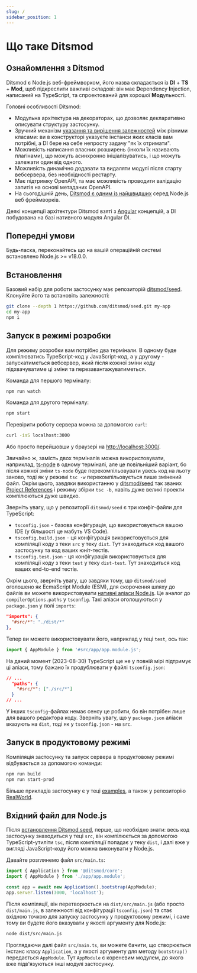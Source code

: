 ```yaml
---
slug: /
sidebar_position: 1
---
```


# Що таке Ditsmod

## Ознайомлення з Ditsmod

Ditsmod є Node.js веб-фреймворком, його назва складається із **DI** + **TS** + **Mod**, щоб підкреслити важливі складові: він має **D**ependency **I**njection, написаний на **T**ype**S**cript, та спроектований для хорошої **Мод**ульності.

Головні особливості Ditsmod:

- Модульна архітектура на декораторах, що дозволяє декларативно описувати структуру застосунку.
- Зручний механізм [указання та вирішення залежностей][8] між різними класами: ви в конструкторі указуєте інстанси яких класів вам потрібні, а DI бере на себе непросту задачу "як їх отримати".
- Можливість написання власних розширень (інколи їх називають плагінами), що можуть асинхронно ініціалізуватись, і що можуть залежати один від одного.
- Можливість динамічно додавати та видаляти модулі після старту вебсервера, без необхідності рестарту.
- Має підтримку OpenAPI, та має можливість проводити валідацію запитів на основі метаданих OpenAPI.
- На сьогодішній день, [Ditsmod є одним із найшвидших][14] серед Node.js веб фреймворків.

Деякі концепції архітектури Ditsmod взяті з [Angular][9] концепцій, а DI побудована на базі нативного модуля Angular DI.

## Попередні умови

Будь-ласка, переконайтесь що на вашій операційній системі встановлено Node.js >= v18.0.0.

## Встановлення

Базовий набір для роботи застосунку має репозиторій [ditsmod/seed][2]. Клонуйте його та встановіть залежності:

```bash
git clone --depth 1 https://github.com/ditsmod/seed.git my-app
cd my-app
npm i
```

## Запуск в режимі розробки

Для режиму розробки вам потрібно два термінали. В одному буде компілюватись TypeScript-код у JavaScript-код, а у другому - запускатиметься вебсервер, який після кожної зміни коду підхвачуватиме ці зміни та перезавантажуватиметься.

Команда для першого терміналу:

```bash
npm run watch
```

Команда для другого терміналу:

```bash
npm start
```

Перевірити роботу сервера можна за допомогою `curl`:

```bash
curl -isS localhost:3000
```

Або просто перейшовши у браузері на [http://localhost:3000/](http://localhost:3000/).

Звичайно ж, замість двох терміналів можна використовувати, наприклад, [ts-node][17] в одному терміналі, але це повільніший варіант, бо після кожної зміни `ts-node` буде перекомпільовувати увесь код на льоту заново, тоді як у режимі `tsc -w` перекомпільовується лише змінений файл. Окрім цього, завдяки використанню у [ditsmod/seed][2] так званих [Project References][16] і режиму збірки `tsc -b`, навіть дуже великі проекти компілюються дуже швидко.

Зверніть увагу, що у репозиторії `ditsmod/seed` є три конфіг-файли для TypeScript:

- `tsconfig.json` - базова конфігурація, що використовується вашою IDE (у більшості це мабуть VS Code).
- `tsconfig.build.json` - ця конфігурація використовується для компіляції коду з теки `src` у теку `dist`. Тут знаходиться код вашого застосунку та код ваших юніт-тестів.
- `tsconfig.test.json` - ця конфігурація використовується для компіляції коду з теки `test` у теку `dist-test`. Тут знаходиться код ваших end-to-end тестів.

Окрім цього, зверніть увагу, що завдяки тому, що `ditsmod/seed` оголошено як EcmaScript Module (ESM), для скорочення шляху до файлів ви можете використовувати [нативні аліаси Node.js][18]. Це аналог до `compilerOptions.paths` у `tsconfig`. Такі аліаси оголошуються у `package.json` у полі `imports`:

```json {2}
"imports": {
  "#src/*": "./dist/*"
},
```

Тепер ви можете використовувати його, наприклад у теці `test`, ось так:

```ts
import { AppModule } from '#src/app/app.module.js';
```

На даний момент (2023-08-30) TypeScript ще не у повній мірі підтримує ці аліаси, тому бажано їх продублювати у файлі `tsconfig.json`:

```json
// ...
  "paths": {
    "#src/*": ["./src/*"]
  }
// ...
```

У інших `tsconfig`-файлах немає сенсу це робити, бо він потрібен лише для вашого редактора коду. Зверніть увагу, що у `package.json` аліаси вказують на `dist`, тоді як у `tsconfig.json` - на `src`.

## Запуск в продуктовому режимі

Компіляція застосунку та запуск сервера в продуктовому режимі відбувається за допомогою команди:

```bash
npm run build
npm run start-prod
```

Більше прикладів застосунку є у теці [examples][4], а також у репозиторію [RealWorld][13].

## Вхідний файл для Node.js

Після [встановлення Ditsmod seed](#встановлення), перше, що необхідно знати: весь код застосунку знаходиться у теці `src`, він компілюється за допомогою TypeScript-утиліти `tsc`, після компіляції попадає у теку `dist`, і далі вже у вигляді JavaScript-коду його можна виконувати у Node.js.

Давайте розглянемо файл `src/main.ts`:

```ts
import { Application } from '@ditsmod/core';
import { AppModule } from './app/app.module';

const app = await new Application().bootstrap(AppModule);
app.server.listen(3000, 'localhost');
```

Після компіляції, він перетворюється на `dist/src/main.js` (або просто `dist/main.js`, в залежності від конфігурації `tsconfig.json`) та стає вхідною точкою для запуску застосунку у продуктовому режимі, і саме тому ви будете його вказувати у якості аргументу для Node.js:

```bash
node dist/src/main.js
```

Проглядаючи далі файл `src/main.ts`, ви можете бачити, що створюється інстанс класу `Application`, а у якості аргументу для методу `bootstrap()` передається `AppModule`. Тут `AppModule` є кореневим модулем, до якого вже підв'язуються інші модулі застосунку.


[2]: https://github.com/ditsmod/seed
[4]: https://github.com/ditsmod/ditsmod/tree/main/examples
[8]: https://uk.wikipedia.org/wiki/%D0%92%D0%BF%D1%80%D0%BE%D0%B2%D0%B0%D0%B4%D0%B6%D0%B5%D0%BD%D0%BD%D1%8F_%D0%B7%D0%B0%D0%BB%D0%B5%D0%B6%D0%BD%D0%BE%D1%81%D1%82%D0%B5%D0%B9
[9]: https://github.com/angular/angular
[10]: https://jestjs.io/en/
[12]: https://uk.wikipedia.org/wiki/%D0%9E%D0%B4%D0%B8%D0%BD%D0%B0%D0%BA_(%D1%88%D0%B0%D0%B1%D0%BB%D0%BE%D0%BD_%D0%BF%D1%80%D0%BE%D1%94%D0%BA%D1%82%D1%83%D0%B2%D0%B0%D0%BD%D0%BD%D1%8F) "Singleton"
[13]: https://github.com/ditsmod/realworld
[14]: https://github.com/ditsmod/vs-webframework#readme
[15]: https://github.com/remy/nodemon
[16]: https://www.typescriptlang.org/docs/handbook/project-references.html
[17]: https://github.com/TypeStrong/ts-node
[18]: https://nodejs.org/api/packages.html#subpath-imports
